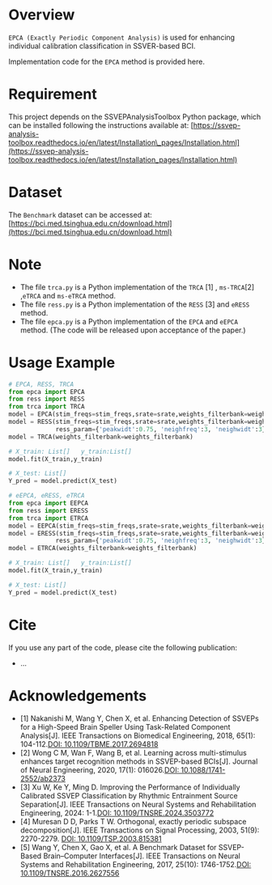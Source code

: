 # Overview
`EPCA (Exactly Periodic Component Analysis)` is used for enhancing individual calibration classification in SSVER-based BCI.

Implementation code for the `EPCA` method is provided here.


# Requirement
This project depends on the SSVEPAnalysisToolbox Python package, which can be installed following the instructions available at: [https://ssvep-analysis-toolbox.readthedocs.io/en/latest/Installation\_pages/Installation.html](https://ssvep-analysis-toolbox.readthedocs.io/en/latest/Installation_pages/Installation.html)

# Dataset
The `Benchmark` dataset can be accessed at: [https://bci.med.tsinghua.edu.cn/download.html](https://bci.med.tsinghua.edu.cn/download.html)



# Note
- The file `trca.py` is a Python implementation of the `TRCA` [1] , `ms-TRCA`[2] ,`eTRCA` and `ms-eTRCA` method.
- The file `ress.py` is a Python implementation of the `RESS` [3] and `eRESS` method.
- The file `epca.py` is a Python implementation of the `EPCA` and `eEPCA` method. (The code will be released upon acceptance of the paper.)

# Usage Example
```python
# EPCA, RESS, TRCA
from epca import EPCA
from ress import RESS
from trca import TRCA
model = EPCA(stim_freqs=stim_freqs,srate=srate,weights_filterbank=weights_filterbank)
model = RESS(stim_freqs=stim_freqs,srate=srate,weights_filterbank=weights_filterbank,
             ress_param={'peakwidt':0.75, 'neighfreq':3, 'neighwidt':3})
model = TRCA(weights_filterbank=weights_filterbank)

# X_train: List[]   y_train:List[]
model.fit(X_train,y_train)

# X_test: List[]
Y_pred = model.predict(X_test)
```

```python
# eEPCA, eRESS, eTRCA
from epca import EEPCA
from ress import ERESS
from trca import ETRCA
model = EEPCA(stim_freqs=stim_freqs,srate=srate,weights_filterbank=weights_filterbank)
model = ERESS(stim_freqs=stim_freqs,srate=srate,weights_filterbank=weights_filterbank,
             ress_param={'peakwidt':0.75, 'neighfreq':3, 'neighwidt':3})
model = ETRCA(weights_filterbank=weights_filterbank)

# X_train: List[]   y_train:List[]
model.fit(X_train,y_train)

# X_test: List[]
Y_pred = model.predict(X_test)
```

# Cite
If you use any part of the code, please cite the following publication:

- ...

# Acknowledgements
- [1] Nakanishi M, Wang Y, Chen X, et al. Enhancing Detection of SSVEPs for a High-Speed Brain Speller Using Task-Related Component Analysis[J]. IEEE Transactions on Biomedical Engineering, 2018, 65(1): 104-112.[DOI: 10.1109/TBME.2017.2694818](10.1109/TBME.2017.2694818)
- [2] Wong C M, Wan F, Wang B, et al. Learning across multi-stimulus enhances target recognition methods in SSVEP-based BCIs[J]. Journal of Neural Engineering, 2020, 17(1): 016026.[DOI: 10.1088/1741-2552/ab2373](10.1088/1741-2552/ab2373)
- [3] Xu W, Ke Y, Ming D. Improving the Performance of Individually Calibrated SSVEP Classification by Rhythmic Entrainment Source Separation[J]. IEEE Transactions on Neural Systems and Rehabilitation Engineering, 2024: 1-1.[DOI: 10.1109/TNSRE.2024.3503772](10.1109/TNSRE.2024.3503772)
- [4] Muresan D D, Parks T W. Orthogonal, exactly periodic subspace decomposition[J]. IEEE Transactions on Signal Processing, 2003, 51(9): 2270-2279. [DOI: 10.1109/TSP.2003.815381](10.1109/TSP.2003.815381)
- [5] Wang Y, Chen X, Gao X, et al. A Benchmark Dataset for SSVEP-Based Brain–Computer Interfaces[J]. IEEE Transactions on Neural Systems and Rehabilitation Engineering, 2017, 25(10): 1746-1752.[DOI: 10.1109/TNSRE.2016.2627556](10.1109/TNSRE.2016.2627556)

